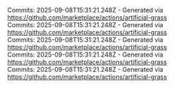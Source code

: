 Commits: 2025-09-08T15:31:21.248Z - Generated via https://github.com/marketplace/actions/artificial-grass
<br>
Commits: 2025-09-08T15:31:21.248Z - Generated via https://github.com/marketplace/actions/artificial-grass
<br>
Commits: 2025-09-08T15:31:21.248Z - Generated via https://github.com/marketplace/actions/artificial-grass
<br>
Commits: 2025-09-08T15:31:21.248Z - Generated via https://github.com/marketplace/actions/artificial-grass
<br>
Commits: 2025-09-08T15:31:21.248Z - Generated via https://github.com/marketplace/actions/artificial-grass
<br>
